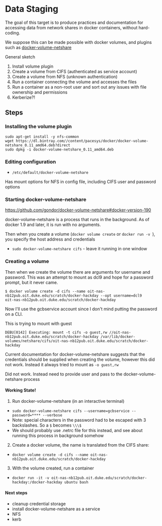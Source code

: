 # Data Staging

The goal of this target is to produce practices and documentation for accessing data from network shares in docker containers, without hard-coding.

We suppose this can be made possible with docker volumes, and plugins such as [docker-volume-netshare](https://github.com/gondor/docker-volume-netshare)

General sketch

1. Install volume plugin
2. Create a volume from CIFS (authenticated as service account)
3. Create a volume from NFS (unknown authentication)
4. Run a container connecting the volume and accesses the files
5. Run a container as a non-root user and sort out any issues with file ownership and permissions
6. Kerberize?!


## Steps

### Installing the volume plugin

    sudo apt-get install -y nfs-common
    wget https://dl.bintray.com//content/pacesys/docker/docker-volume-netshare_0.11_amd64.deb?direct
    sudo dpkg -i docker-volume-netshare_0.11_amd64.deb



### Editing configuration

- `/etc/default/docker-volume-netshare`

Has mount options for NFS in config file, including CIFS user and password options

### Starting docker-volume-netshare

https://github.com/gondor/docker-volume-netshare#docker-version-190

docker-volume-netshare is a process that runs in the background. As of docker 1.9 and later, it is run with no arguments.

Then when you create a volume (`docker volume create` or `docker run -v `), you specify the host address and credentials

- `sudo docker-volume-netshare cifs` - leave it running in one window

### Creating a volume

Then when we create the volume there are arguments for username and password. This was an attempt to mount as dcl9 and hope for a password prompt, but it never came.

    $ docker volume create -d cifs --name oit-nas-nb12pub.oit.duke.edu/scratch/docker-hackday --opt username=dcl9
    oit-nas-nb12pub.oit.duke.edu/scratch/docker-hackday

Now I'll use the gcbservice account since I don't mind putting the password on a CLI.

This is trying to mount with guest

`DEBU[0142] Executing: mount -t cifs -o guest,rw //oit-nas-nb12pub.oit.duke.edu/scratch/docker-hackday /var/lib/docker-volumes/netshare/cifs/oit-nas-nb12pub.oit.duke.edu/scratch/docker-hackday`

Current documentation for docker-volume-netshare suggests that the credentials should be supplied when creating the volume, however this did not work. Instead it always tried to mount as `-o guest,rw`

Did not work. Instead need to provide user and pass to the docker-volume-netshare process

#### Working State!

1. Run docker-volume-netshare (in an interactive terminal)
  - `sudo docker-volume-netshare cifs --username=gcbservice --password=**** --verbose`
  - Note: special characters in the password had to be escaped with 3 backslashes. So a `$` becomes `\\\$`
  - We should probably use .netrc file for this instead, and see about running this process in background somehow
2. Create a docker volume, the name is translated from the CIFS share:
  - `docker volume create -d cifs --name oit-nas-nb12pub.oit.duke.edu/scratch/docker-hackday`
3. With the volume created, run a container
  - `docker run -it -v oit-nas-nb12pub.oit.duke.edu/scratch/docker-hackday:/docker-hackday ubuntu bash`

#### Next steps

- cleanup credential storage
- install docker-volume-netshare as a service
- NFS
- kerb

